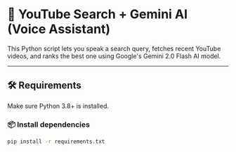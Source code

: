 # 🎤 YouTube Search + Gemini AI (Voice Assistant)

This Python script lets you speak a search query, fetches recent YouTube videos, and ranks the best one using Google's Gemini 2.0 Flash AI model.

---

## 🛠️ Requirements

Make sure Python 3.8+ is installed.

### 📦 Install dependencies

```bash
pip install -r requirements.txt
